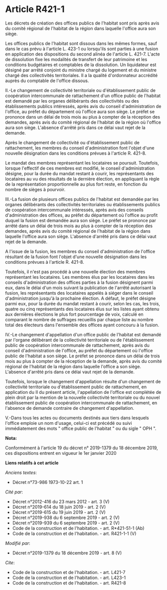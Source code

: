 # Article R421-1

Les décrets de création des offices publics de l'habitat sont pris après avis du comité régional de l'habitat de la région
dans laquelle l'office aura son siège.

Les offices publics de l'habitat sont dissous dans les mêmes formes, sauf dans le cas prévu à l'article L. 423-1 ou
lorsqu'ils sont parties à une fusion en application des dispositions du second alinéa de l'article L. 421-7. L'acte de
dissolution fixe les modalités de transfert de leur patrimoine et les conditions budgétaires et comptables de la dissolution.
Un liquidateur est désigné par arrêté conjoint du ministre chargé du logement et du ministre chargé des collectivités
territoriales. Il a la qualité d'ordonnateur accrédité auprès du comptable de l'office dissous.

II.-Le changement de collectivité territoriale ou d'établissement public de coopération intercommunale de rattachement d'un
office public de l'habitat est demandé par les organes délibérants des collectivités ou des établissements publics
intéressés, après avis du conseil d'administration de l'office, au préfet du département où l'office aura son siège. Le
préfet se prononce dans un délai de trois mois au plus à compter de la réception des demandes, après avis du comité régional
de l'habitat de la région où l'office aura son siège. L'absence d'arrêté pris dans ce délai vaut rejet de la demande.

Après le changement de collectivité ou d'établissement public de rattachement, les membres du conseil d'administration font
l'objet d'une nouvelle désignation dans les conditions prévues à l'article R. 421-8.

Le mandat des membres représentant les locataires se poursuit. Toutefois, lorsque l'effectif de ces membres est modifié, le
conseil d'administration désigne, pour la durée du mandat restant à courir, les représentants des locataires au vu des
résultats de la dernière élection, en appliquant la règle de la représentation proportionnelle au plus fort reste, en
fonction du nombre de sièges à pourvoir.

III.-La fusion de plusieurs offices publics de l'habitat est demandée par les organes délibérants des collectivités
territoriales ou établissements publics de coopération intercommunale intéressés, après avis des conseils d'administration
des offices, au préfet du département où l'office au profit duquel la fusion est demandée aura son siège. Le préfet se
prononce par arrêté dans un délai de trois mois au plus à compter de la réception des demandes, après avis du comité régional
de l'habitat de la région dans laquelle l'office aura son siège. L'absence d'arrêté pris dans ce délai vaut rejet de la
demande.

A l'issue de la fusion, les membres du conseil d'administration de l'office résultant de la fusion font l'objet d'une
nouvelle désignation dans les conditions prévues à l'article R. 421-8.

Toutefois, il n'est pas procédé à une nouvelle élection des membres représentant les locataires. Les membres élus par les
locataires dans les conseils d'administration des offices parties à la fusion désignent parmi eux, dans le délai d'un mois
suivant la publication de l'arrêté autorisant la fusion, les représentants des locataires appelés à siéger dans le conseil
d'administration jusqu'à la prochaine élection. A défaut, le préfet désigne parmi eux, pour la durée du mandat restant à
courir, selon les cas, les trois, quatre ou cinq représentants des locataires élus sur les listes ayant obtenu aux dernières
élections le plus fort pourcentage de voix, calculé en comparant le nombre de suffrages recueillis par chaque liste au nombre
total des électeurs dans l'ensemble des offices ayant concouru à la fusion.

IV.-Le changement d'appellation d'un office public de l'habitat est demandé par l'organe délibérant de la collectivité
territoriale ou de l'établissement public de coopération intercommunale de rattachement, après avis du conseil
d'administration de l'office, au préfet du département où l'office public de l'habitat a son siège. Le préfet se prononce
dans un délai de trois mois au plus à compter de la réception de la demande, après avis du comité régional de l'habitat de la
région dans laquelle l'office a son siège. L'absence d'arrêté pris dans ce délai vaut rejet de la demande.

Toutefois, lorsque le changement d'appellation résulte d'un changement de collectivité territoriale ou d'établissement public
de rattachement, en application du II du présent article, l'appellation de l'office est complétée de plein droit par la
mention de la nouvelle collectivité territoriale ou du nouvel établissement public de coopération intercommunale de
rattachement, en l'absence de demande contraire de changement d'appellation.

V.-Dans tous les actes ou documents destinés aux tiers dans lesquels l'office emploie un nom d'usage, celui-ci est précédé ou
suivi immédiatement des mots " office public de l'habitat " ou du sigle " OPH ".

**Nota:**

Conformément à l'article 19 du décret n° 2019-1379 du 18 décembre 2019, ces dispositions entrent en vigueur le 1er janvier
2020

**Liens relatifs à cet article**

_Anciens textes_:

  - Décret n°73-986 1973-10-22 art. 1

_Cité par_:

  - Décret n°2012-416  du 23 mars 2012 - art. 3 (V)
  - Décret n°2019-614 du 18 juin 2019 - art. 2 (V)
  - Décret n°2019-615 du 19 juin 2019 - art. 2 (V)
  - Décret n°2019-938 du 6 septembre 2019 - art. 2 (V)
  - Décret n°2019-939 du 6 septembre 2019 - art. 2 (V)
  - Code de la construction et de l'habitation. - art. R*421-51-1 (Ab)
  - Code de la construction et de l'habitation. - art. R421-1-1 (V)

_Modifié par_:

  - Décret n°2019-1379 du 18 décembre 2019 - art. 8 (V)

_Cite_:

  - Code de la construction et de l'habitation. - art. L421-7
  - Code de la construction et de l'habitation. - art. L423-1
  - Code de la construction et de l'habitation. - art. R421-8
